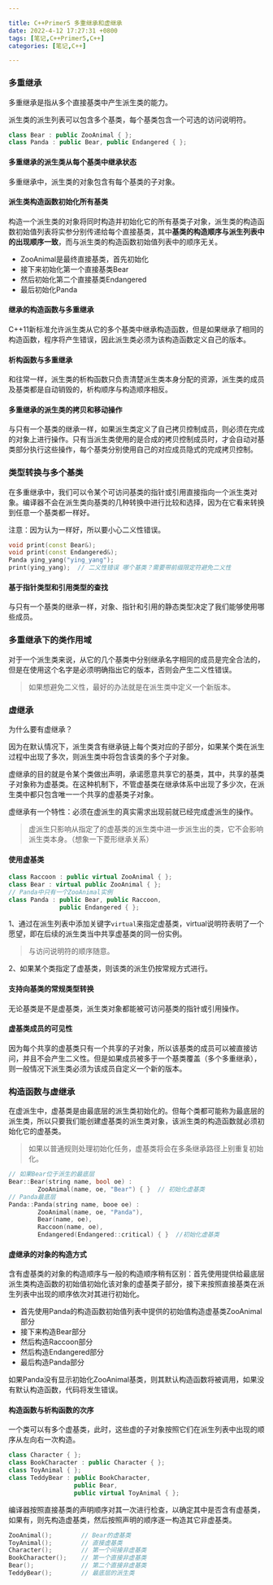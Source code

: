 ```yaml
---

title: C++Primer5 多重继承和虚继承
date: 2022-4-12 17:27:31 +0800
tags: [笔记,C++Primer5,C++]
categories: [笔记,C++]

---
```


### 多重继承

多重继承是指从多个直接基类中产生派生类的能力。

派生类的派生列表可以包含多个基类，每个基类包含一个可选的访问说明符。

```c++
class Bear : public ZooAnimal { };
class Panda : public Bear, public Endangered { };
```

#### 多重继承的派生类从每个基类中继承状态

多重继承中，派生类的对象包含有每个基类的子对象。

#### 派生类构造函数初始化所有基类

构造一个派生类的对象将同时构造并初始化它的所有基类子对象，派生类的构造函数初始值列表将实参分别传递给每个直接基类，其中**基类的构造顺序与派生列表中的出现顺序一致**，而与派生类的构造函数初始值列表中的顺序无关。

* ZooAnimal是最终直接基类，首先初始化
* 接下来初始化第一个直接基类Bear
* 然后初始化第二个直接基类Endangered
* 最后初始化Panda

#### 继承的构造函数与多重继承

C++11新标准允许派生类从它的多个基类中继承构造函数，但是如果继承了相同的构造函数，程序将产生错误，因此派生类必须为该构造函数定义自己的版本。

#### 析构函数与多重继承

和往常一样，派生类的析构函数只负责清楚派生类本身分配的资源，派生类的成员及基类都是自动销毁的，析构顺序与构造顺序相反。

#### 多重继承的派生类的拷贝和移动操作

与只有一个基类的继承一样，如果派生类定义了自己拷贝控制成员，则必须在完成的对象上进行操作。只有当派生类使用的是合成的拷贝控制成员时，才会自动对基类部分执行这些操作，每个基类分别使用自己的对应成员隐式的完成拷贝控制。

### 类型转换与多个基类

在多重继承中，我们可以令某个可访问基类的指针或引用直接指向一个派生类对象。编译器不会在派生类向基类的几种转换中进行比较和选择，因为在它看来转换到任意一个基类都一样好。

注意：因为认为一样好，所以要小心二义性错误。

```c++
void print(const Bear&);
void print(const Endangered&);
Panda ying_yang("ying_yang");
print(ying_yang);  // 二义性错误 哪个基类？需要带前缀限定符避免二义性
```

#### 基于指针类型和引用类型的查找

与只有一个基类的继承一样，对象、指针和引用的静态类型决定了我们能够使用哪些成员。

### 多重继承下的类作用域

对于一个派生类来说，从它的几个基类中分别继承名字相同的成员是完全合法的，但是在使用这个名字是必须明确指出它的版本，否则会产生二义性错误。

> 如果想避免二义性，最好的办法就是在派生类中定义一个新版本。

### 虚继承

为什么要有虚继承？

因为在默认情况下，派生类含有继承链上每个类对应的子部分，如果某个类在派生过程中出现了多次，则派生类中将包含该类的多个子对象。

虚继承的目的就是令某个类做出声明，承诺愿意共享它的基类，其中，共享的基类子对象称为虚基类。在这种机制下，不管虚基类在继承体系中出现了多少次，在派生类中都只包含唯一一个共享的虚基类子对象。

虚继承有一个特性：必须在虚派生的真实需求出现前就已经完成虚派生的操作。

> 虚派生只影响从指定了的虚基类的派生类中进一步派生出的类，它不会影响派生类本身。（想象一下菱形继承关系）

#### 使用虚基类

```c++
class Raccoon : public virtual ZooAnimal { };
class Bear : virtual public ZooAnimal { };
// Panda中只有一个ZooAnimal实例
class Panda : public Bear, public Raccoon,
			  public Endangered { };  
```

1、通过在派生列表中添加关键字`virtual`来指定虚基类，virtual说明符表明了一个愿望，即在后续的派生类当中共享虚基类的同一份实例。

> 与访问说明符的顺序随意。

2、如果某个类指定了虚基类，则该类的派生仍按常规方式进行。

#### 支持向基类的常规类型转换

无论基类是不是虚基类，派生类对象都能被可访问基类的指针或引用操作。

#### 虚基类成员的可见性

因为每个共享的虚基类只有一个共享的子对象，所以该基类的成员可以被直接访问，并且不会产生二义性。但是如果成员被多于一个基类覆盖（多个多重继承），则一般情况下派生类必须为该成员自定义一个新的版本。

### 构造函数与虚继承

在虚派生中，虚基类是由最底层的派生类初始化的。但每个类都可能称为最底层的派生类，所以只要我们能创建虚基类的派生类对象，该派生类的构造函数就必须初始化它的虚基类。

> 如果以普通规则处理初始化任务，虚基类将会在多条继承路径上别重复初始化。

```c++
// 如果Bear位于派生的最底层
Bear::Bear(string name, bool oe) : 
		ZooAnimal(name, oe, "Bear") { }  // 初始化虚基类
// Panda最底层
Panda::Panda(string name, booe oe) :
		ZooAnimal(name, oe, "Panda"),
		Bear(name, oe),
		Raccoon(name, oe),
		Endangered(Endangered::critical) { }  //初始化虚基类
```

#### 虚继承的对象的构造方式

含有虚基类的对象的构造顺序与一般的构造顺序稍有区别：首先使用提供给最底层派生类构造函数的初始值初始化该对象的虚基类子部分，接下来按照直接基类在派生列表中出现的顺序依次对其进行初始化。

* 首先使用Panda的构造函数初始值列表中提供的初始值构造虚基类ZooAnimal部分
* 接下来构造Bear部分
* 然后构造Raccoon部分
* 然后构造Endangered部分
* 最后构造Panda部分

如果Panda没有显示初始化ZooAnimal基类，则其默认构造函数将被调用，如果没有默认构造函数，代码将发生错误。

#### 构造函数与析构函数的次序

一个类可以有多个虚基类，此时，这些虚的子对象按照它们在派生列表中出现的顺序从左向右一次构造。

```c++
class Character { };
class BookCharacter : public Character { };
class ToyAnimal { };
class TeddyBear : public BookCharacter,
				  public Bear,
				  public virtual ToyAnimal { };
```

编译器按照直接基类的声明顺序对其一次进行检查，以确定其中是否含有虚基类，如果有，则先构造虚基类，然后按照声明的顺序逐一构造其它非虚基类。

```c++
ZooAnimal();		// Bear的虚基类
ToyAnimal();		// 直接虚基类
Character();		// 第一个间接非虚基类
BookCharacter();	// 第一个直接非虚基类
Bear();				// 第二个直接非虚基类
TeddyBear();		// 最底层的派生类
```




